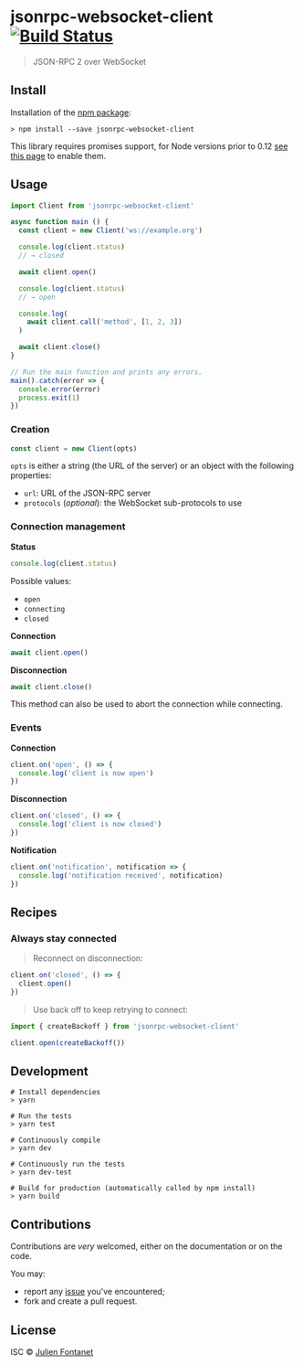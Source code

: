 # jsonrpc-websocket-client [![Build Status](https://travis-ci.org/jsonrpc-websocket-client.png?branch=master)](https://travis-ci.org/jsonrpc-websocket-client)

> JSON-RPC 2 over WebSocket

## Install

Installation of the [npm package](https://npmjs.org/package/jsonrpc-websocket-client):

```
> npm install --save jsonrpc-websocket-client
```

This library requires promises support, for Node versions prior to 0.12 [see
this page](https://github.com/JsCommunity/promise-toolbox#usage) to
enable them.

## Usage

```javascript
import Client from 'jsonrpc-websocket-client'

async function main () {
  const client = new Client('ws://example.org')

  console.log(client.status)
  // → closed

  await client.open()

  console.log(client.status)
  // → open

  console.log(
    await client.call('method', [1, 2, 3])
  )

  await client.close()
}

// Run the main function and prints any errors.
main().catch(error => {
  console.error(error)
  process.exit(1)
})
```

### Creation

```js
const client = new Client(opts)
```

`opts` is either a string (the URL of the server) or an object with
the following properties:

- `url`: URL of the JSON-RPC server
- `protocols` (*optional*): the WebSocket sub-protocols to use

### Connection management

**Status**

```js
console.log(client.status)
```

Possible values:

- `open`
- `connecting`
- `closed`

**Connection**

```js
await client.open()
```

**Disconnection**

```js
await client.close()
```

This method can also be used to abort the connection while connecting.

### Events

**Connection**

```js
client.on('open', () => {
  console.log('client is now open')
})
```

**Disconnection**

```js
client.on('closed', () => {
  console.log('client is now closed')
})
```

**Notification**

```js
client.on('notification', notification => {
  console.log('notification received', notification)
})
```

## Recipes

### Always stay connected

> Reconnect on disconnection:

```js
client.on('closed', () => {
  client.open()
})
```

> Use back off to keep retrying to connect:

```js
import { createBackoff } from 'jsonrpc-websocket-client'

client.open(createBackoff())
```

## Development

```
# Install dependencies
> yarn

# Run the tests
> yarn test

# Continuously compile
> yarn dev

# Continuously run the tests
> yarn dev-test

# Build for production (automatically called by npm install)
> yarn build
```

## Contributions

Contributions are *very* welcomed, either on the documentation or on
the code.

You may:

- report any [issue](https://github.com/JsCommunity/jsonrpc-websocket-client/issues)
  you've encountered;
- fork and create a pull request.

## License

ISC © [Julien Fontanet](https://julien.isonoe.net)
